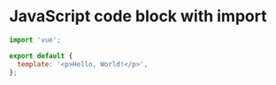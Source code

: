 # JavaScript code block with import

```js
import 'vue';

export default {
  template: '<p>Hello, World!</p>',
};
```
